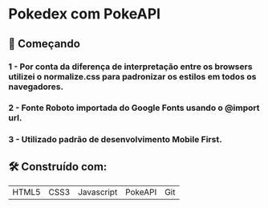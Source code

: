 # Pokedex com PokeAPI

## 🚀 Começando

### 1 - Por conta da diferença de interpretação entre os browsers utilizei o normalize.css para padronizar os estilos em todos os navegadores.

### 2 - Fonte Roboto importada do Google Fonts usando o @import url.

### 3 - Utilizado padrão de desenvolvimento Mobile First.

## 🛠️ Construído com:
<table>
 <tr>
   <td>HTML5</td>
   <td>CSS3</td>
  <td>Javascript</td>
    <td>PokeAPI</td>
  <td>Git</td>
 </tr>



